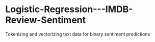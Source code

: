 # Logistic-Regression---IMDB-Review-Sentiment
Tokenizing and vectorizing text data for binary sentiment predictions
